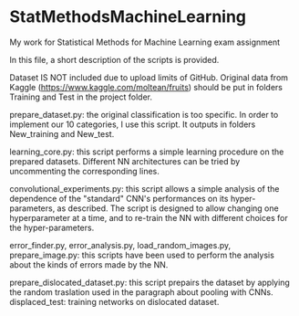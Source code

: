 # StatMethodsMachineLearning
My work for Statistical Methods for Machine Learning exam assignment

In this file, a short description of the scripts is provided.

Dataset IS NOT included due to upload limits of GitHub. Original data from Kaggle (https://www.kaggle.com/moltean/fruits) should be put in folders Training and Test in the project folder.

prepare_dataset.py: the original classification is too specific. In order to implement our 10 categories, I use this script. It outputs in folders New_training and New_test.

learning_core.py: this script performs a simple learning procedure on the prepared datasets. Different NN architectures can be tried by uncommenting the corresponding lines.

convolutional_experiments.py: this script allows a simple analysis of the dependence of the "standard" CNN's performances on its hyper-parameters, as described. The script is designed to allow changing one hyperparameter at a time, and to re-train the NN with different choices for the hyper-parameters.

error_finder.py, error_analysis.py, load_random_images.py, prepare_image.py: this scripts have been used to perform the analysis about the kinds of errors made by the NN.

prepare_dislocated_dataset.py: this script prepairs the dataset by applying the random traslation used in the paragraph about pooling with CNNs.
displaced_test: training networks on dislocated dataset.
